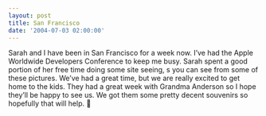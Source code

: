 ```yaml
---
layout: post
title: San Francisco
date: '2004-07-03 02:00:00'
---
```


Sarah and I have been in San Francisco for a week now. I’ve had the Apple Worldwide Developers Conference to keep me busy. Sarah spent a good portion of her free time doing some site seeing, s you can see from some of these pictures. We’ve had a great time, but we are really excited to get home to the kids. They had a great week with Grandma Anderson so I hope they’ll be happy to see us. We got them some pretty decent souvenirs so hopefully that will help. 🙂

<!--kg-card-end: markdown-->